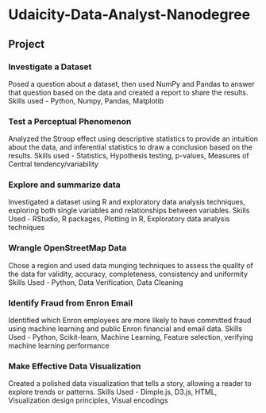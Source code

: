# Udaicity-Data-Analyst-Nanodegree

## Project

### Investigate a Dataset

Posed a question about a dataset, then used NumPy and Pandas to answer that question based on the data and created a report to share the results.
Skills used - Python, Numpy, Pandas, Matplotib

### Test a Perceptual Phenomenon

Analyzed the Stroop effect using descriptive statistics to provide an intuition about the data, and inferential statistics to draw a conclusion based on the results.
Skills used - Statistics, Hypothesis testing, p-values, Measures of Central tendency/variability

### Explore and summarize data

Investigated a dataset using R and exploratory data analysis techniques, exploring both single variables and relationships between variables.
Skills Used - RStudio, R packages, Plotting in R, Exploratory data analysis techniques

### Wrangle OpenStreetMap Data

Chose a region and used data munging techniques to assess the quality of the data for validity, accuracy, completeness, consistency and uniformity
Skills Used - Python, Data Verification, Data Cleaning

### Identify Fraud from Enron Email

Identified which Enron employees are more likely to have committed fraud using machine learning and public Enron financial and email data.
Skills Used - Python, Scikit-learn, Machine Learning, Feature selection, verifying machine learning performance

### Make Effective Data Visualization

Created a polished data visualization that tells a story, allowing a reader to explore trends or patterns.
Skills Used - Dimple.js, D3.js, HTML, Visualization design principles, Visual encodings
